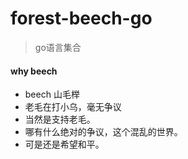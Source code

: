# forest-beech-go
> go语言集合

#### why beech
* beech 山毛榉
* 老毛在打小乌，毫无争议
* 当然是支持老毛。
* 哪有什么绝对的争议，这个混乱的世界。
* 可是还是希望和平。


